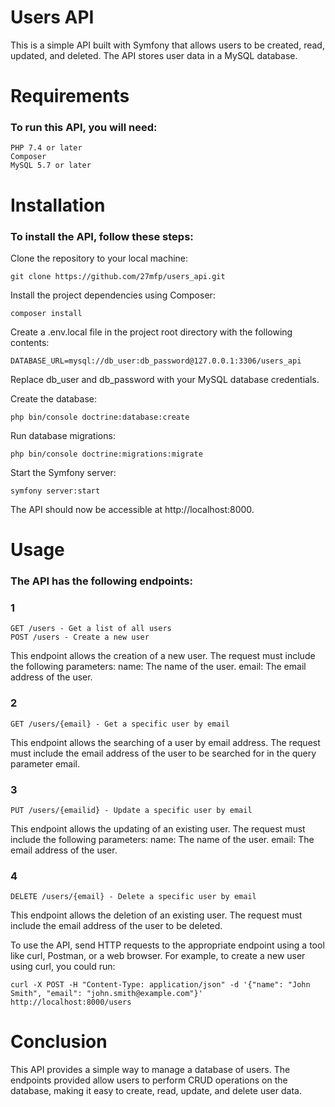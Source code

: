 # Users API

This is a simple API built with Symfony that allows users to be created, read, updated, and deleted. The API stores user data in a MySQL database.

# Requirements

### To run this API, you will need:

    PHP 7.4 or later
    Composer
    MySQL 5.7 or later

# Installation

### To install the API, follow these steps:

Clone the repository to your local machine:

    git clone https://github.com/27mfp/users_api.git

Install the project dependencies using Composer:

    composer install

Create a .env.local file in the project root directory with the following contents:

    DATABASE_URL=mysql://db_user:db_password@127.0.0.1:3306/users_api

Replace db_user and db_password with your MySQL database credentials.

Create the database:

    php bin/console doctrine:database:create

Run database migrations:

    php bin/console doctrine:migrations:migrate

Start the Symfony server:

    symfony server:start

The API should now be accessible at http://localhost:8000.

# Usage

### The API has the following endpoints:

### 1

    GET /users - Get a list of all users
    POST /users - Create a new user

This endpoint allows the creation of a new user. The request must include the following parameters:
name: The name of the user.
email: The email address of the user.

### 2

    GET /users/{email} - Get a specific user by email

This endpoint allows the searching of a user by email address. The request must include the email address of the user to be searched for in the query parameter email.

### 3

    PUT /users/{emailid} - Update a specific user by email

This endpoint allows the updating of an existing user. The request must include the following parameters:
name: The name of the user.
email: The email address of the user.

### 4

    DELETE /users/{email} - Delete a specific user by email

This endpoint allows the deletion of an existing user. The request must include the email address of the user to be deleted.

To use the API, send HTTP requests to the appropriate endpoint using a tool like curl, Postman, or a web browser. For example, to create a new user using curl, you could run:

    curl -X POST -H "Content-Type: application/json" -d '{"name": "John Smith", "email": "john.smith@example.com"}' http://localhost:8000/users

# Conclusion

This API provides a simple way to manage a database of users. The endpoints provided allow users to perform CRUD operations on the database, making it easy to create, read, update, and delete user data.
